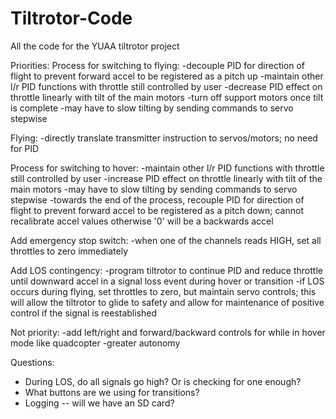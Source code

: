 # Tiltrotor-Code
All the code for the YUAA tiltrotor project

Priorities:
Process for switching to flying:
-decouple PID for direction of flight to prevent forward accel to be registered as a pitch up
-maintain other l/r PID functions with throttle still controlled by user
-decrease PID effect on throttle linearly with tilt of the main motors
-turn off support motors once tilt is complete
-may have to slow tilting by sending commands to servo stepwise

Flying:
-directly translate transmitter instruction to servos/motors; no need for PID

Process for switching to hover:
-maintain other l/r PID functions with throttle still controlled by user
-increase PID effect on throttle linearly with tilt of the main motors
-may have to slow tilting by sending commands to servo stepwise
-towards the end of the process, recouple PID for direction of flight to prevent forward accel to be registered as a pitch down;
cannot recalibrate accel values otherwise '0' will be a backwards accel

Add emergency stop switch:
-when one of the channels reads HIGH, set all throttles to zero immediately

Add LOS contingency:
-program tiltrotor to continue PID and reduce throttle until downward accel in a signal loss event during hover or transition
-if LOS occurs during flying, set throttles to zero, but maintain servo controls; this will allow the tiltrotor to glide to safety
and allow for maintenance of positive control if the signal is reestablished

Not priority:
-add left/right and forward/backward controls for while in hover mode like quadcopter
-greater autonomy




Questions:
 - During LOS, do all signals go high? Or is checking for one enough?
 - What buttons are we using for transitions?
 - Logging -- will we have an SD card?

